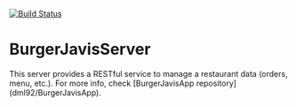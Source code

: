 [![Build Status](https://travis-ci.org/dml92/BurgerJavisServer.svg?branch=master)](https://travis-ci.org/dml92/BurgerJavisServer)
# BurgerJavisServer
This server provides a RESTful service to manage a restaurant data (orders, menu, etc.). For more info, check [BurgerJavisApp repository] (dml92/BurgerJavisApp).
